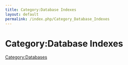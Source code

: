 ```yaml
---
title: Category:Database Indexes
layout: default
permalink: /index.php/Category_Database_Indexes
---
```


# Category:Database Indexes

[Category:Databases](Category_Databases)
